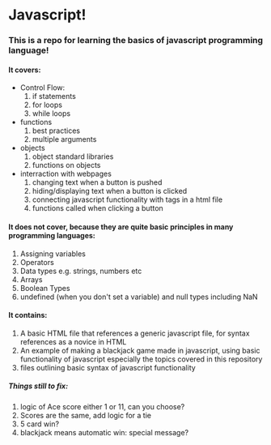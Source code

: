 # Javascript!

### This is a repo for learning the basics of javascript programming language!

#### It covers:
- Control Flow:
  1. if statements
  2. for loops
  3. while loops
- functions
  1. best practices
  2. multiple arguments
- objects
  1. object standard libraries
  2. functions on objects
- interraction with webpages
  1. changing text when a button is pushed
  2. hiding/displaying text when a button is clicked
  3. connecting javascript functionality with tags in a html file
  4. functions called when clicking a button

#### It does not cover, because they are quite basic principles in many programming languages:
1. Assigning variables
2. Operators
3. Data types e.g. strings, numbers etc
4. Arrays
5. Boolean Types
6. undefined (when you don't set a variable) and null types including NaN

#### It contains:
1. A basic HTML file that references a generic javascript file, for syntax references as a novice in HTML
2. An example of making a blackjack game made in javascript, using basic functionality of javascript especially the topics covered in this repository
3. files outlining basic syntax of javascript functionality

##### Things still to fix:
1. logic of Ace score either 1 or 11, can you choose?
2. Scores are the same, add logic for a tie
3. 5 card win?
4. blackjack means automatic win: special message?
